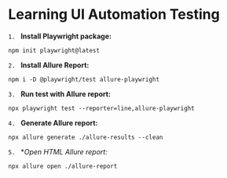 # Learning UI Automation Testing
`1. ` **Install Playwright package:**
```
npm init playwright@latest
```

`2. ` **Install Allure Report:**
```
npm i -D @playwright/test allure-playwright
```
`3. ` **Run test with Allure report:**
```
npx playwright test --reporter=line,allure-playwright
```
`4. ` **Generate Allure report:**
```
npx allure generate ./allure-results --clean
```
`5. ` **Open HTML Allure report:*
```
npx allure open ./allure-report
```
